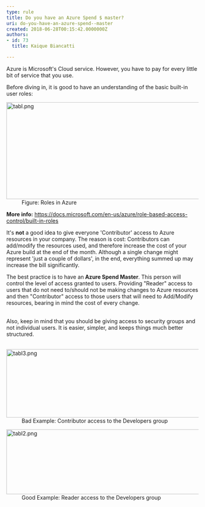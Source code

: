 ```yaml
---
type: rule
title: Do you have an Azure Spend $ master?
uri: do-you-have-an-azure-spend--master
created: 2018-06-28T00:15:42.0000000Z
authors:
- id: 73
  title: Kaique Biancatti

---
```




<span class='intro'> Azure is Microsoft's Cloud service.&#160;However, you have to pay for every little bit of service that you use.&#160;<br> </span>

<p>Before diving in, it is good to have an understanding of the basic built-in user roles&#58;<br></p><dl class="image"><dt> <img src="tabl.png" alt="tabl.png" style="width&#58;809px;height&#58;254px;" /> </dt><dd>Figure&#58; Roles in Azure</dd></dl><p>
   <b>More info&#58;</b>&#160;<a href="https&#58;//docs.microsoft.com/en-us/azure/role-based-access-control/built-in-roles">https&#58;//docs.microsoft.com/en-us/azure/role-based-access-control/built-in-roles </a></p><p>It's <b>not</b> a good idea to&#160;give everyone&#160;'Contributor' access&#160;to Azure resources in your company. The reason is cost&#58;&#160;Contributors can add/modify the resources used, and therefore increase the cost of your Azure build at the end of the month. Although a single&#160;change might represent&#160;'just a couple of&#160;dollars',&#160;in the end, everything summed up may increase the bill significantly.<br></p><p>The best practice is to have an<strong> Azure Spend Master</strong>. This person will control the level of access granted to users. Providing &quot;Reader&quot; access to users that do not need to/should not be making changes to Azure resources and then &quot;Contributor&quot; access to those users that will need to Add/Modify resources, bearing in mind the cost of every change.</p><p><br>Also, keep in mind that you should be giving access to security groups and not individual users. It is easier, simpler, and keeps things much better structured.<br><br></p><dl class="badImage"><dt> <img src="tabl3.png" alt="tabl3.png" style="width&#58;800px;height&#58;179px;" /></dt><dd> Bad Example&#58; Contributor access to the Developers group</dd></dl><dl class="goodImage"><dt><img src="tabl2.png" alt="tabl2.png" style="width&#58;800px;height&#58;170px;" /></dt><dd> Good Example&#58;&#160;Reader access to the Developers group<br></dd></dl>


